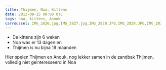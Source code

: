 ```yaml
---
title: Thijmen, Noa, Kittens
date: 2013-09-15 00:00 UTC
tags: noa, kittens, Anouk
carroussel: IMG_2826.jpg,IMG_2827.jpg,IMG_2828.JPG,IMG_2829.JPG,IMG_2830.JPG,IMG_2832.JPG,IMG_2833.JPG,IMG_2834.JPG,IMG_2835.JPG,IMG_2836.JPG,IMG_2837.JPG,IMG_2838.JPG,IMG_2839.JPG,IMG_2840.JPG,IMG_2841.JPG,IMG_2842.JPG,IMG_2843.JPG,IMG_2844.JPG,IMG_2845.JPG,IMG_2846.JPG,IMG_2847.JPG,IMG_2855.jpg,IMG_2856.jpg,IMG_2857.jpg,IMG_2861.jpg,IMG_2862.jpg,IMG_2863.jpg,IMG_2864.jpg,IMG_2865.JPG,IMG_2866.JPG,IMG_2867.JPG,IMG_2868.JPG,IMG_2869.JPG,IMG_2870.JPG,IMG_2871.jpg,IMG_2872.jpg,IMG_2873.JPG,IMG_2874.JPG,IMG_2875.JPG,IMG_2876.JPG,IMG_2877.JPG,IMG_2878.jpg,IMG_2879.jpg,IMG_2880.jpg,IMG_2881.jpg,IMG_2882.jpg,IMG_2883.JPG
---
```

- De kittens zijn 6 weken
- Noa was er 13 dagen en 
- Thijmen is nu bijna 18 maanden 

Hier spelen Thijmen en Anouk, nog lekker samen in de zandbak 
Thijmen, volledig niet geinteresseerd in Noa 
